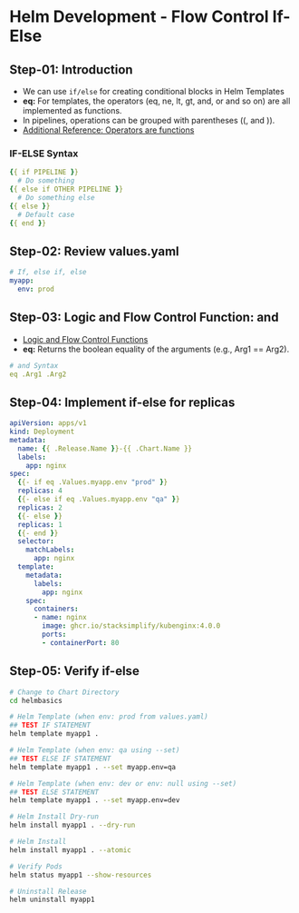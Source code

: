 # Helm Development - Flow Control If-Else

## Step-01: Introduction

-  We can use `if/else` for creating conditional blocks in Helm Templates
- **eq:** For templates, the operators (eq, ne, lt, gt, and, or and so on) are all implemented as functions.
- In pipelines, operations can be grouped with parentheses ((, and )).
- [Additional Reference: Operators are functions](https://helm.sh/docs/chart_template_guide/functions_and_pipelines/#operators-are-functions)

### IF-ELSE Syntax

```yaml
{{ if PIPELINE }}
  # Do something
{{ else if OTHER PIPELINE }}
  # Do something else
{{ else }}
  # Default case
{{ end }}
```

## Step-02: Review values.yaml

```yaml
# If, else if, else
myapp:
  env: prod
```


## Step-03: Logic and Flow Control Function: and

- [Logic and Flow Control Functions](https://helm.sh/docs/chart_template_guide/function_list/#logic-and-flow-control-functions)
- **eq:**  Returns the boolean equality of the arguments (e.g., Arg1 == Arg2).

```yaml
# and Syntax
eq .Arg1 .Arg2
```

## Step-04: Implement if-else for replicas

```yaml
apiVersion: apps/v1
kind: Deployment
metadata:
  name: {{ .Release.Name }}-{{ .Chart.Name }}
  labels:
    app: nginx
spec:
  {{- if eq .Values.myapp.env "prod" }}
  replicas: 4
  {{- else if eq .Values.myapp.env "qa" }}
  replicas: 2
  {{- else }}
  replicas: 1
  {{- end }}
  selector:
    matchLabels:
      app: nginx
  template:
    metadata:
      labels:
        app: nginx
    spec:
      containers:
      - name: nginx
        image: ghcr.io/stacksimplify/kubenginx:4.0.0
        ports:
        - containerPort: 80
```

## Step-05: Verify if-else

```sh
# Change to Chart Directory
cd helmbasics

# Helm Template (when env: prod from values.yaml)
## TEST IF STATEMENT
helm template myapp1 .

# Helm Template (when env: qa using --set)
## TEST ELSE IF STATEMENT
helm template myapp1 . --set myapp.env=qa

# Helm Template (when env: dev or env: null using --set)
## TEST ELSE STATEMENT
helm template myapp1 . --set myapp.env=dev

# Helm Install Dry-run
helm install myapp1 . --dry-run

# Helm Install
helm install myapp1 . --atomic

# Verify Pods
helm status myapp1 --show-resources

# Uninstall Release
helm uninstall myapp1
```
